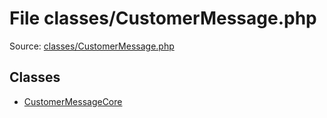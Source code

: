 File classes/CustomerMessage.php
=========

Source: [classes/CustomerMessage.php](https://github.com/PrestaShop/PrestaShop/blob/1.6.0.5/classes/CustomerMessage.php)


Classes
-------

* [CustomerMessageCore](class.CustomerMessageCore.md)

